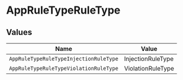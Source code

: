 # AppRuleTypeRuleType


## Values

| Name                                   | Value                                  |
| -------------------------------------- | -------------------------------------- |
| `AppRuleTypeRuleTypeInjectionRuleType` | InjectionRuleType                      |
| `AppRuleTypeRuleTypeViolationRuleType` | ViolationRuleType                      |